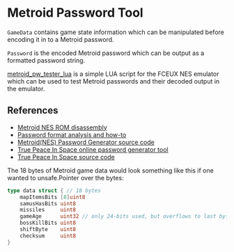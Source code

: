 # Metroid Password Tool

`GameData` contains game state information which can be manipulated before encoding it in to a Metroid password.

`Password` is the encoded Metroid password which can be output as a formatted password string.

[metroid_pw_tester_lua](lua/metroid_pw_tester.lua) is a simple LUA script for the FCEUX NES emulator which can be used to test Metroid passwords and their decoded output in the emulator.

## References

- [Metroid NES ROM disassembly](https://github.com/nmikstas/metroid-disassembly/)
- [Password format analysis and how-to](https://games.technoplaza.net/mpg/password.txt)
- [Metroid(NES) Password Generator source code](https://github.com/jdratlif/mpg)
- [True Peace In Space online password generator tool](https://www.truepeacein.space/)
- [True Peace In Space source code](https://github.com/alexras/truepeacein.space)

The 18 bytes of Metroid game data would look something like this if one wanted to unsafe.Pointer over the bytes:

```go
type data struct { // 18 bytes
	mapItemsBits [8]uint8
	samusHasBits uint8 
	missiles     uint8 
	gameAge      uint32 // only 24-bits used, but overflows to last byte
	bossKillBits uint8 
	shiftByte    uint8 
	checksum     uint8 
}
```
